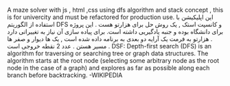 A maze solver with js , html ,css  using dfs algorithm and stack concept , this is for univercity and  must be refactored for production use.
این اپلیکیشن با استفاده از الگوریتم DFS و کانسپت استک , یک روش حل برای هزارتو هست . این پروژه برای دانشگاه بوده و جنبه یادگیریی داشته است. برای پیاده سازی آن نیاز به تغییراتی دارد .
هزارتو به فرمت یک آرایه دو بعدی به برنامه داده شده است , یک ها دیوار و صفر ها مسیر هستن . عدد 2 نقطه خروجی است .
DSF: Depth-first search (DFS) is an algorithm for traversing or searching tree or graph data structures. The algorithm starts at the root node (selecting some arbitrary node as the root node in the case of a graph) and explores as far as possible along each branch before backtracking. -WIKIPEDIA
